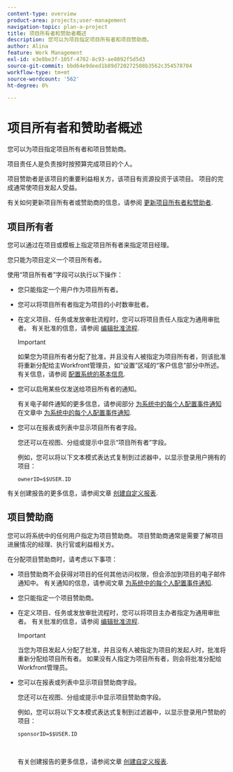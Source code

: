 ```yaml
---
content-type: overview
product-area: projects;user-management
navigation-topic: plan-a-project
title: 项目所有者和赞助者概述
description: 您可以为项目指定项目所有者和项目赞助商。
author: Alina
feature: Work Management
exl-id: e3e8be3f-105f-4702-8c93-ae8092f5d5d3
source-git-commit: bbd64e9deed1b89d720272508b3562c354578704
workflow-type: tm+mt
source-wordcount: '562'
ht-degree: 0%

---
```


# 项目所有者和赞助者概述

您可以为项目指定项目所有者和项目赞助商。

项目责任人是负责按时按预算完成项目的个人。

项目赞助者是该项目的重要利益相关方，该项目有资源投资于该项目。 项目的完成通常使项目发起人受益。

有关如何更新项目所有者或赞助商的信息，请参阅 [更新项目所有者和赞助者](../../../manage-work/projects/planning-a-project/update-project-owners-and-sponsors.md).

## 项目所有者

您可以通过在项目或模板上指定项目所有者来指定项目经理。

您只能为项目定义一个项目所有者。

使用“项目所有者”字段可以执行以下操作：

* 您只能指定一个用户作为项目所有者。
* 您可以将项目所有者指定为项目的小时数审批者。
* 在定义项目、任务或发放审批流程时，您可以将项目责任人指定为通用审批者。 有关批准的信息，请参阅 [编辑批准流程](../../../administration-and-setup/customize-workfront/configure-approval-milestone-processes/edit-an-approval-process.md).

   >[!IMPORTANT]
   >
   >如果您为项目所有者分配了批准，并且没有人被指定为项目所有者，则该批准将重新分配给主Workfront管理员，如“设置”区域的“客户信息”部分中所述。 有关信息，请参阅 [配置系统的基本信息](../../../administration-and-setup/get-started-wf-administration/configure-basic-info.md).


* 您可以启用某些仅发送给项目所有者的通知。

   有关电子邮件通知的更多信息，请参阅部分 [为系统中的每个人配置事件通知](../../../administration-and-setup/manage-workfront/emails/configure-event-notifications-for-everyone-in-the-system.md#modify) 在文章中 [为系统中的每个人配置事件通知](../../../administration-and-setup/manage-workfront/emails/configure-event-notifications-for-everyone-in-the-system.md).

* 您可以在报表或列表中显示项目所有者字段。

   您还可以在视图、分组或提示中显示“项目所有者”字段。

   例如，您可以将以下文本模式表达式复制到过滤器中，以显示登录用户拥有的项目： 

   ```
   ownerID=$$USER.ID
   ```

有关创建报告的更多信息，请参阅文章 [创建自定义报表](../../../reports-and-dashboards/reports/creating-and-managing-reports/create-custom-report.md).

<!--
<div data-mc-conditions="QuicksilverOrClassic.Draft mode">
<h2>Update the Project Owner of a project</h2>
<p>(NOTE:&nbsp;drafted and moved to its own article)</p>
<ol>
<li value="1">Go to the project you want to update.</li>
<li value="2"> Click <strong>Project Details</strong> in the left panel. </li>
<li value="3"> Click&nbsp;the <strong>Edit</strong> icon <img src="assets/qs-edit-icon.png"> in the upper-right corner of the Project&nbsp;Details area, then click&nbsp;<strong>Overview</strong>.  </li>
<li value="4"> <p>Specify the name of a user for the <strong>Project Owner</strong> field.</p> <p>Only active users can be specified as Project Owners.</p> </li>
<li value="5"> Click&nbsp;<strong>Save Changes</strong>. </li>
</ol>
</div>
-->

## 项目赞助商

您可以将系统中的任何用户指定为项目赞助商。 项目赞助商通常是需要了解项目进展情况的经理、执行官或利益相关方。

在分配项目赞助商时，请考虑以下事项：

* 项目赞助商不会获得对项目的任何其他访问权限，但会添加到项目的电子邮件通知中。 有关通知的信息，请参阅文章 [为系统中的每个人配置事件通知](../../../administration-and-setup/manage-workfront/emails/configure-event-notifications-for-everyone-in-the-system.md).

* 您只能指定一个项目赞助商。
* 在定义项目、任务或发放审批流程时，您可以将项目主办者指定为通用审批者。 有关批准的信息，请参阅 [编辑批准流程](../../../administration-and-setup/customize-workfront/configure-approval-milestone-processes/edit-an-approval-process.md).

   >[!IMPORTANT]
   >
   >当您为项目发起人分配了批准，并且没有人被指定为项目的发起人时，批准将重新分配给项目所有者。 如果没有人指定为项目所有者，则会将批准分配给Workfront管理员。

* 您可以在报表或列表中显示项目赞助商字段。

   您还可以在视图、分组或提示中显示项目赞助商字段。

   例如，您可以将以下文本模式表达式复制到过滤器中，以显示登录用户赞助的项目：

   ```
   sponsorID=$$USER.ID
   ```

    

   有关创建报告的更多信息，请参阅文章 [创建自定义报表](../../../reports-and-dashboards/reports/creating-and-managing-reports/create-custom-report.md).

<!--
<div data-mc-conditions="QuicksilverOrClassic.Draft mode">
<h2>Update the Project Sponsor of a project </h2>
<p>(NOTE: drafted and moved to its own article) </p>
<ol>
<li value="1">Go to the Project you want to update.</li>
<li value="2"> Click <strong>Project Details</strong> in the left panel. </li>
<li value="3"> Click&nbsp;the <strong>Edit</strong> icon <img src="assets/qs-edit-icon.png"> in the upper-right corner of the Project&nbsp;Details area, then click&nbsp;<strong>Overview</strong>.  </li>
<li value="4"> <p>Specify the name of a user for the <strong>Project Sponsor</strong> field.</p> <p>Only active users can be specified as Project Sponsors.</p> </li>
<li value="5"> Click&nbsp;<strong>Save Changes</strong>. </li>
</ol>
</div>
-->
